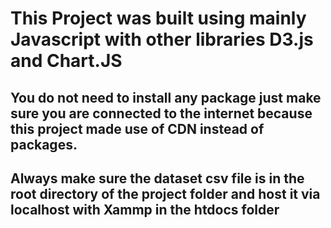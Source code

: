 # This Project was built using mainly Javascript with other libraries D3.js and Chart.JS

## You do not need to install any package just make sure you are connected to the internet because this project made use of CDN instead of packages.

## Always make sure the dataset csv file is in the root directory of the project folder and host it via localhost with Xammp in the htdocs folder
